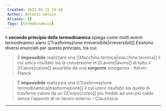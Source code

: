 ```yaml
---
 Created: 2023-05-22 14:43
 Author: Antonio Gelain
 Aliases: []
 Tags: [termodinamica]
---
```


Il **secondo principio della termodinamica** spiega come molti eventi termodinamici siano [[Trasformazione irreversibile|irreversibili]]
Esistono diversi enunciati per questo principio, tra cui:
> É **impossibile** realizzare una [[Macchina termica|macchina termica]] il cui unico risultato sia la conversione in [[Lavoro|lavoro]] di tutto il [[Calore|calore]] assorbito da una **sorgente** omogenea 
> \- Kelvin-Planck

> É **impossibile** realizzare una [[Trasformazione termodinamica|trasformazione]] il cui unico risultato sia quello di trasferire calore da un [[Corpo|corpo]] più freddo ad uno più caldo senza l'apporto di un lavoro esterno
> \- Clausi(s)us

---

